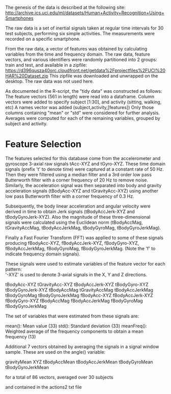 The genesis of the data is described at the following site:
http://archive.ics.uci.edu/ml/datasets/Human+Activity+Recognition+Using+Smartphones 

The raw data is a set of inertial signals taken at regular time intervals for 30 test subjects, performing six simple activities.  The measurements were recorded on a specific smartphone.

From the raw data, a vector of features was obtained by calculating variables from the time and frequency domain. The raw data, feature vectors, and various identifiers were randomly partitioned into 2 groups: train and test, and available in a zipfile: 
https://d396qusza40orc.cloudfront.net/getdata%2Fprojectfiles%2FUCI%20HAR%20Dataset.zip 
This zipfile was downloaded and unwrapped on the desktop.  The raw data was not used here.

As documented in the R-script, the "tidy data" was constructed as follows:
The feature vectors (561 in length) were read into a dataframe.
Column vectors were added to specify subject [1:30], and activity  (sitting, walking, etc)
A names vector was added (subject,activity,[features])
Only those columns containing "mean" or "std" were considered for further analysis.
Averages were computed for each of the remaining variables, grouped by subject and activity.

Feature Selection 
=================

The features selected for this database come from the accelerometer and gyroscope 3-axial raw signals tAcc-XYZ and tGyro-XYZ. These time domain signals (prefix 't' to denote time) were captured at a constant rate of 50 Hz. Then they were filtered using a median filter and a 3rd order low pass Butterworth filter with a corner frequency of 20 Hz to remove noise. Similarly, the acceleration signal was then separated into body and gravity acceleration signals (tBodyAcc-XYZ and tGravityAcc-XYZ) using another low pass Butterworth filter with a corner frequency of 0.3 Hz. 

Subsequently, the body linear acceleration and angular velocity were derived in time to obtain Jerk signals (tBodyAccJerk-XYZ and tBodyGyroJerk-XYZ). Also the magnitude of these three-dimensional signals were calculated using the Euclidean norm (tBodyAccMag, tGravityAccMag, tBodyAccJerkMag, tBodyGyroMag, tBodyGyroJerkMag). 

Finally a Fast Fourier Transform (FFT) was applied to some of these signals producing fBodyAcc-XYZ, fBodyAccJerk-XYZ, fBodyGyro-XYZ, fBodyAccJerkMag, fBodyGyroMag, fBodyGyroJerkMag. (Note the 'f' to indicate frequency domain signals). 

These signals were used to estimate variables of the feature vector for each pattern:  
'-XYZ' is used to denote 3-axial signals in the X, Y and Z directions.

tBodyAcc-XYZ
tGravityAcc-XYZ
tBodyAccJerk-XYZ
tBodyGyro-XYZ
tBodyGyroJerk-XYZ
tBodyAccMag
tGravityAccMag
tBodyAccJerkMag
tBodyGyroMag
tBodyGyroJerkMag
fBodyAcc-XYZ
fBodyAccJerk-XYZ
fBodyGyro-XYZ
fBodyAccMag
fBodyAccJerkMag
fBodyGyroMag
fBodyGyroJerkMag

The set of variables that were estimated from these signals are: 

mean(): Mean value         (33)
std(): Standard deviation  (33)
meanFreq(): Weighted average of the frequency components to obtain a mean frequency  (13)

Additional 7 vectors obtained by averaging the signals in a signal window sample. These are used on the angle() variable:

gravityMean  XYZ
tBodyAccMean
tBodyAccJerkMean
tBodyGyroMean
tBodyGyroJerkMean

for a total of 86 vectors, averaged over 30 subjects

and contained in the actions2 txt file
